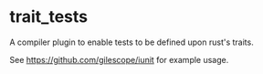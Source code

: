 # trait_tests
A compiler plugin to enable tests to be defined upon rust's traits.

See https://github.com/gilescope/iunit for example usage.


